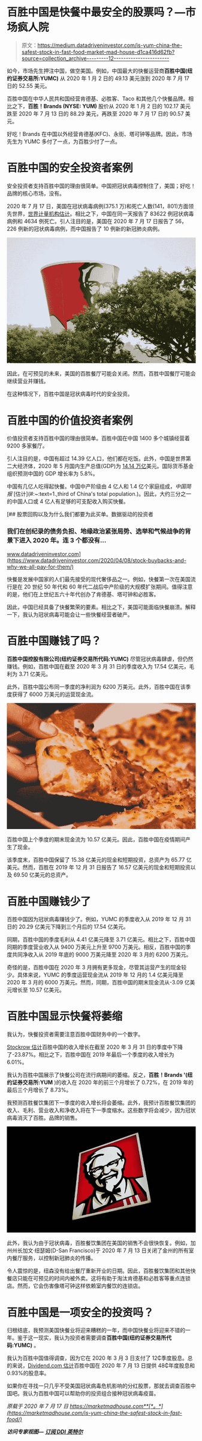 # 百胜中国是快餐中最安全的股票吗？—市场疯人院

> 原文：<https://medium.datadriveninvestor.com/is-yum-china-the-safest-stock-in-fast-food-market-mad-house-d1ca416d62fb?source=collection_archive---------12----------------------->

如今，市场先生押注中国，做空美国。例如，中国最大的快餐运营商**百胜中国(纽约证券交易所:YUMC)** 从 2020 年 1 月 2 日的 49.13 美元涨到 2020 年 7 月 17 日的 52.55 美元。

百胜中国在中华人民共和国经营肯德基、必胜客、Taco 和其他几个快餐品牌。相比之下，**百胜！Brands (NYSE: YUM)** 股价从 2020 年 1 月 2 日的 102.17 美元跌至 2020 年 7 月 13 日的 88.29 美元，再跌至 2020 年 7 月 17 日的 90.57 美元。

好吃！Brands 在中国以外经营肯德基(KFC)、永街、塔可钟等品牌。因此，市场先生为 YUMC 多付了一点，为百胜少付了一点。

# 百胜中国的安全投资者案例

安全投资者支持百胜中国的理由很简单。中国把冠状病毒控制住了，美国；好吃！品牌的核心市场，没有。

2020 年 7 月 17 日，美国在冠状病毒病例(375.1 万)和死亡人数(141，801)方面领先世界，[世界计量机构估计](https://www.worldometers.info/coronavirus/)。相比之下，中国在同一天报告了 83622 例冠状病毒病例和 4634 例死亡。引人注目的是，美国在 2020 年 7 月 17 日报告了 56，226 例新的冠状病毒病例，而中国报告了 10 例新的新冠肺炎病例。

![](img/92887e49c3bab3d1819aa879bcf26d8d.png)

因此，在可预见的未来，美国的百胜餐厅可能会关闭。然而，百胜中国餐厅可能会继续营业并赚钱。

在这种情况下，百胜中国是冠状病毒时代的安全投资。

# 百胜中国的价值投资者案例

价值投资者支持百胜中国的理由很简单。百胜中国在中国 1400 多个城镇经营着 9200 多家餐厅。

引人注目的是，中国有超过 14.39 亿人口，他们都在吃饭。此外，中国是世界第二大经济体，2020 年 5 月国内生产总值(GDP)为 [14.14 万亿](https://www.investopedia.com/insights/worlds-top-economies/)美元。国际货币基金组织预测中国的 GDP 增长率为 5.8%。

中国有几亿人吃得起快餐。中国中产阶级由 4 亿人和 1.4 亿个家庭组成，*中国简报* [估计](#:~:text=1.,third of China's total population.)。因此，大约三分之一的中国人口或 4 亿人有足够的可支配收入购买快餐。

[](https://www.datadriveninvestor.com/2020/04/08/stock-buybacks-and-why-we-all-pay-for-them/) [## 股票回购以及为什么我们都要为此买单。数据驱动的投资者

### 我们在创纪录的债务负担、地缘政治紧张局势、选举和气候战争的背景下进入 2020 年。连 3 个都没有…

www.datadriveninvestor.com](https://www.datadriveninvestor.com/2020/04/08/stock-buybacks-and-why-we-all-pay-for-them/) 

快餐是发展中国家的人们最先接受的现代奢侈品之一。例如，快餐第一次在美国流行是在 20 世纪 50 年代和 60 年代二战后中产阶级的大规模扩张期间。值得注意的是，他们在上世纪五六十年代创办了肯德基、塔可钟和必胜客。

因此，中国已经具备了快餐繁荣的要素。相比之下，美国可能面临快餐崩溃。解释一下，我认为冠状病毒可能会让一些快餐经营者破产。

# 百胜中国赚钱了吗？

**百胜中国控股有限公司(纽约证券交易所代码:YUMC)** 尽管冠状病毒肆虐，但仍然赚钱。例如，百胜中国在截至 2020 年 3 月 31 日的季度收入为 17.54 亿美元，毛利为 3.71 亿美元。

此外，百胜中国公布同一季度的净利润为 6200 万美元。此外，百胜中国在该季度获得了 6000 万美元的运营现金流。

![](img/ef0502c4322e7118e97b3ac0aabc61bd.png)

百胜中国上个季度的期末现金流为 10.57 亿美元。因此，百胜中国在疫情期间产生了现金。

该季度末，百胜中国保留了 15.38 亿美元的现金和短期投资，总资产为 65.77 亿美元。然而，百胜在 2019 年 12 月 31 日报告了 16.57 亿美元的现金和短期投资以及 69.50 亿美元的总资产。

# 百胜中国赚钱少了

百胜中国因为冠状病毒赚钱少了。例如，YUMC 的季度收入从 2019 年 12 月 31 日的 20.29 亿美元下降到三个月后的 17.54 亿美元。

同期，百胜中国的季度毛利从 4.41 亿美元降至 3.71 亿美元。相比之下，百胜中国同期的季度营业收入从 9400 万美元上升至 9700 万美元。相反，百胜中国的季度共同净收入从 2019 年底的 9000 万美元降至 2020 年 3 月的 6200 万美元。

奇怪的是，百胜中国在 2020 年 3 月拥有更多现金，尽管其运营产生的现金较少。具体来说，YUMC 的季度运营现金流从 2019 年 12 月的 1.4 亿美元降至 2020 年 3 月的 6000 万美元。然而，同期，百胜中国的期末现金流从-3.09 亿美元增长至 10.57 亿美元。

# 百胜中国显示快餐将萎缩

我认为，快餐投资者需要注意百胜中国财务中的一个数字。

[Stockrow 估计](https://stockrow.com/YUMC/financials/income/quarterly)百胜中国的收入增长在截至 2020 年 3 月 31 日的季度中下降了-23.87%。相比之下，百胜中国在 2019 年最后一个季度的收入增长为 6.01%。

我认为百胜中国展示了快餐公司在流行病期间的萎缩。反之，**百胜！Brands '(纽约证券交易所:YUM** )的收入在 2020 年的前三个月增长了 0.72%，在 2019 年的最后三个月增长了 8.73%。

我预测百胜餐饮集团下一季度的收入增长将会萎缩。此外，我预计百胜餐饮集团的收入、毛利、营业收入和净收入将在下一季度缩水。这些数字将会减少，因为冠状病毒消灭了百胜。品牌的销售。

![](img/ca9205b4b2d994c77e4d067a9e5abbd7.png)

此外，我认为由于冠状病毒，百胜餐饮集团在美国的销售不会很快恢复。例如，加州州长加文·纽瑟姆(D-San Francisco)于 2020 年 7 月 13 日关闭了金州的所有室内餐厅服务，以控制新冠肺炎的传播。

令人震惊的是，纽森没有给出餐厅重新开业的日期。因此，百胜餐饮集团和其他快餐店只能在可预见的时间内被外卖。这将有助于淘汰肯德基和必胜客等重点连锁店。然而，它会伤害像塔可钟这样依赖室内餐饮的连锁店。

# 百胜中国是一项安全的投资吗？

归根结底，我预测美国快餐业将迎来糟糕的一年，而中国快餐业将迎来不错的一年。鉴于这一现实，我认为投资者需要调查**百胜中国(纽约证券交易所代码:YUMC)** 。

我认为百胜中国值得调查，因为它在 2020 年 3 月 3 日支付了 12₵季度股息。总的来说，[Dividend.com 估计](https://marketmadhouse.com/is-yum-china-the-safest-stock-in-fast-food/#tm=3-ticker-best-div-capture&r=ES::DividendStock::Stock%23YUMC--NYSE&f_28=true&only=meta,data,thead)百胜中国在 2020 年 7 月 13 日提供 48₵年度股息和 0.93%的股息率。

如果你在寻找一只几乎不受美国冠状病毒危机影响的分红股票，那就去调查百胜中国吧。我认为百胜中国可以帮助你的投资组合接种冠状病毒疫苗。

*原载于 2020 年 7 月 17 日 https://marketmadhouse.com**[*。*](https://marketmadhouse.com/is-yum-china-the-safest-stock-in-fast-food/)*

***访问专家视图—** [**订阅 DDI 英特尔**](https://datadriveninvestor.com/ddi-intel)*